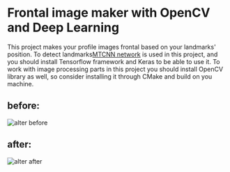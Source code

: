 # Frontal image maker with OpenCV and Deep Learning

This project makes your profile images frontal based on your landmarks' position. To detect landmarks[MTCNN network](https://github.com/ipazc/mtcnn) is used in this project, and you should install Tensorflow framework and Keras to be able to use it. To work with image processing parts in this project you should install OpenCV library as well, so consider installing it through CMake and build on you machine.


## before:
![alter before](https://i.pinimg.com/originals/07/c4/7d/07c47d934b12ebf3b2688fd9c8ee3c7b.jpg)

## after:
![alter after](https://i.ibb.co/3F5HcG0/rotated-img3.jpg)